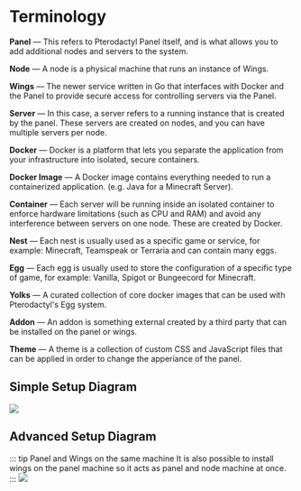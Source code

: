 # Terminology
**Panel** — This refers to Pterodactyl Panel itself, and is what allows you to add additional
nodes and servers to the system.

**Node** — A node is a physical machine that runs an instance of Wings.

**Wings** — The newer service written in Go that interfaces with Docker and the Panel to provide secure access for
controlling servers via the Panel.

**Server** — In this case, a server refers to a running instance that is created by the panel. These servers are
created on nodes, and you can have multiple servers per node.

**Docker** — Docker is a platform that lets you separate the application from your infrastructure into isolated, secure containers.

**Docker Image**  — A Docker image contains everything needed to run a containerized application. (e.g. Java for a Minecraft Server).

**Container** — Each server will be running inside an isolated container to enforce hardware limitations
(such as CPU and RAM) and avoid any interference between servers on one node. These are created by Docker.

**Nest** — Each nest is usually used as a specific game or service, for example: Minecraft, Teamspeak or Terraria and can contain many eggs.

**Egg**  — Each egg is usually used to store the configuration of a specific type of game, for example: Vanilla, Spigot or Bungeecord for Minecraft.

**Yolks**  — A curated collection of core docker images that can be used with Pterodactyl's Egg system.

**Addon** — An addon is something external created by a third party that can be installed on the panel or wings.

**Theme** — A theme is a collection of custom CSS and JavaScript files that can be applied in order to change the apperiance of the panel.

## Simple Setup Diagram
![](./../.vuepress/public/simple_setup_diagram.png)


## Advanced Setup Diagram
::: tip Panel and Wings on the same machine
It is also possible to install wings on the panel machine so it acts as panel and node machine at once.
:::
![](./../.vuepress/public/example_setup.png)
